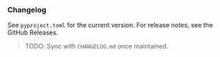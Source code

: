 ### Changelog

See `pyproject.toml` for the current version. For release notes, see the GitHub Releases.

> TODO: Sync with `CHANGELOG.md` once maintained.
